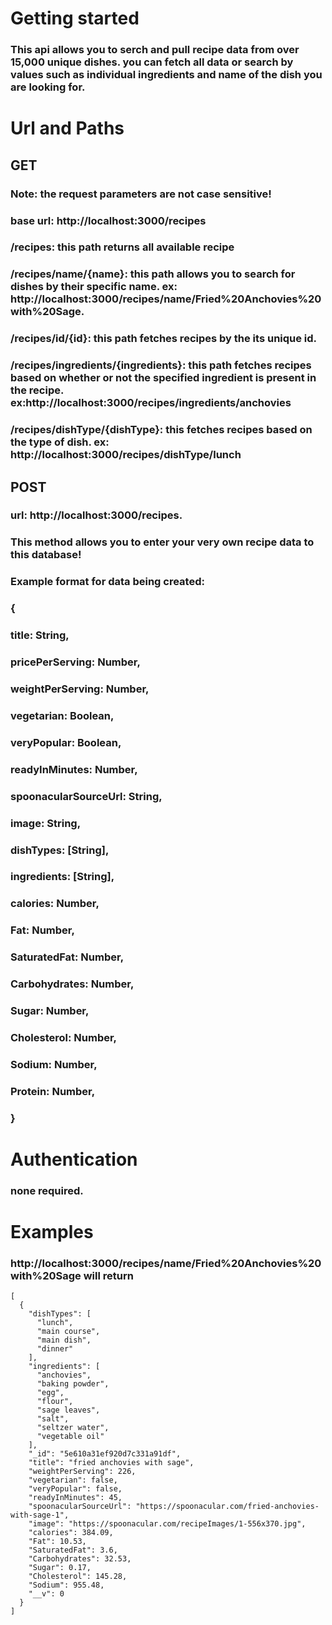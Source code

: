 # Getting started

### This api allows you to serch and pull recipe data from over 15,000 unique dishes. you can fetch all data or search by values such as individual ingredients and name of the dish you are looking for.

# Url and Paths

## GET
###  Note: the request parameters are not case sensitive!
### base url: http://localhost:3000/recipes
### /recipes: this path returns all available recipe
### /recipes/name/{name}: this path allows you to search for dishes by their specific name. ex: http://localhost:3000/recipes/name/Fried%20Anchovies%20with%20Sage.
### /recipes/id/{id}: this path fetches recipes by the its unique id.
### /recipes/ingredients/{ingredients}: this path fetches recipes based on whether or not the specified ingredient is present in the recipe. ex:http://localhost:3000/recipes/ingredients/anchovies
### /recipes/dishType/{dishType}: this fetches recipes based on the type of dish. ex: http://localhost:3000/recipes/dishType/lunch

## POST
### url: http://localhost:3000/recipes.
### This method allows you to enter your very own recipe data to this database! 
### Example format for data being created: 
###   {
###   title: String,
###   pricePerServing: Number,
###   weightPerServing: Number,
###   vegetarian: Boolean,
###   veryPopular: Boolean,
###   readyInMinutes: Number,
###   spoonacularSourceUrl: String,
###   image: String,
###   dishTypes: [String],
###   ingredients: [String],
###   calories: Number,
###   Fat: Number,
###   SaturatedFat: Number,
###   Carbohydrates: Number,
###   Sugar: Number,
###   Cholesterol: Number,
###   Sodium: Number,
###   Protein: Number,
###   }

# Authentication
### none required.

# Examples
### http://localhost:3000/recipes/name/Fried%20Anchovies%20with%20Sage  will return
```
[
  {
    "dishTypes": [
      "lunch",
      "main course",
      "main dish",
      "dinner"
    ],
    "ingredients": [
      "anchovies",
      "baking powder",
      "egg",
      "flour",
      "sage leaves",
      "salt",
      "seltzer water",
      "vegetable oil"
    ],
    "_id": "5e610a31ef920d7c331a91df",
    "title": "fried anchovies with sage",
    "weightPerServing": 226,
    "vegetarian": false,
    "veryPopular": false,
    "readyInMinutes": 45,
    "spoonacularSourceUrl": "https://spoonacular.com/fried-anchovies-with-sage-1",
    "image": "https://spoonacular.com/recipeImages/1-556x370.jpg",
    "calories": 384.09,
    "Fat": 10.53,
    "SaturatedFat": 3.6,
    "Carbohydrates": 32.53,
    "Sugar": 0.17,
    "Cholesterol": 145.28,
    "Sodium": 955.48,
    "__v": 0
  }
]
```


